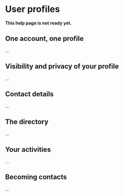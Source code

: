 User profiles
================================

**This help page is not ready yet.**

One account, one profile
-------------------------------

...

Visibility and privacy of your profile
-------------------------------

...

Contact details
-------------------------------

...

The directory
-------------------------------

...

Your activities
-------------------------------

...

Becoming contacts
-------------------------------

...

